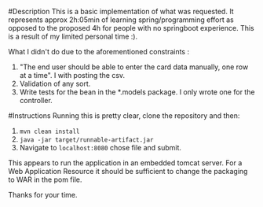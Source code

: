 #Description
This is a basic implementation of what was requested. It represents approx 2h:05min of learning spring/programming effort as opposed to the proposed 4h for people with no springboot experience. This is a result of my limited personal time :).

What I didn't do due to the aforementioned constraints :
1. "The end user should be able to enter the card data manually, one row at a time". I with posting the csv.
2. Validation of any sort.
3. Write tests for the bean in the *.models package. I only wrote one for the controller.

#Instructions
Running this is pretty clear, clone the repository and then:
1. `mvn clean install`
2. `java -jar target/runnable-artifact.jar`
3. Navigate to `localhost:8080` chose file and submit.

This appears to run the application in an embedded tomcat server. For a Web Application Resource it should be sufficient to change the packaging to WAR in the pom file.

Thanks for your time.

